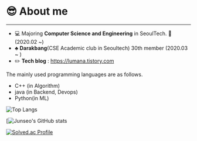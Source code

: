 # :sunglasses: About me

----------------------

* 💻 Majoring **Computer Science and Engineering** in SeoulTech. 🏫 (2020.02 ~)
* ♣️ **Darakbang**(CSE Academic club in Seoultech) 30th member (2020.03 ~ )
* ✏️ **Tech blog** : https://lumana.tistory.com

The mainly used programming languages are as follows.
* C++ (in Algorithm)
* java (in Backend, Devops)
* Python(in ML)

![Top Langs](https://github-readme-stats.vercel.app/api/top-langs/?username=DawnGlow&layout=demo&theme=onedark)

[![Junseo's GitHub stats](https://github-readme-stats.vercel.app/api?username=DawnGlow&theme=flag-india&show_icons=true)

[![Solved.ac Profile](http://mazassumnida.wtf/api/generate_badge?boj=ferrater1013)](https://solved.ac/ferrater1013)

